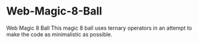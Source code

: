 # Web-Magic-8-Ball
Web Magic 8 Ball
This magic 8 ball uses ternary operators in an attempt to make the code as minimalistic as possible. 
